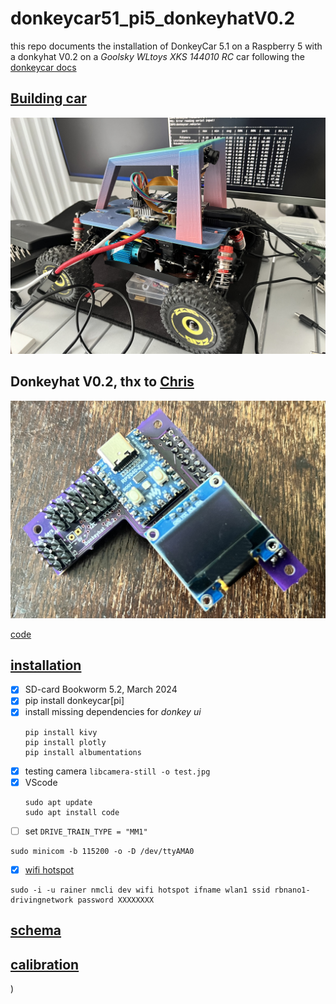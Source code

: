 # donkeycar51_pi5_donkeyhatV0.2
this repo documents the installation of DonkeyCar 5.1 on a Raspberry 5 with a donkyhat V0.2 on a *Goolsky WLtoys XKS 144010 RC* car following the [donkeycar docs](http://docs.donkeycar.com)

## [Building car](building_car.md)
![](media/IMG_0061.jpeg)

## Donkeyhat V0.2, thx to [Chris](https://github.com/zlite)
![](./media/donkeyhatV0.2.jpg)

[code](./rp2040/)

## [installation](http://docs.donkeycar.com)
- [x] SD-card Bookworm 5.2, March 2024
- [x] pip install donkeycar[pi]
- [x] install missing dependencies for *donkey ui*
    ```
    pip install kivy
    pip install plotly
    pip install albumentations
    ```
- [x] testing camera `libcamera-still -o test.jpg`
- [x] VScode
    ```
    sudo apt update
    sudo apt install code
    ```
- [ ] set `DRIVE_TRAIN_TYPE = "MM1"`
```
sudo minicom -b 115200 -o -D /dev/ttyAMA0
```
- [x] [wifi hotspot](https://medium.com/@jones.0bj3/wireless-networking-for-the-jetson-nano-and-rpi-504868dd1b3a)
```
sudo -i -u rainer nmcli dev wifi hotspot ifname wlan1 ssid rbnano1-drivingnetwork password XXXXXXXX
```

## [schema](https://github.com/Heavy02011/donkeyhat/tree/main/schema-plots)

## [calibration](https://github.com/Heavy02011/donkeyhat/blob/main/calibration/readme.md)
)